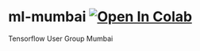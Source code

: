 # ml-mumbai [![Open In Colab](https://colab.research.google.com/assets/colab-badge.svg)](https://colab.research.google.com/drive/1d6pJ24hRORxupbt8-zt6zjKYC6JNSDRG?usp=sharing)

Tensorflow User Group Mumbai
